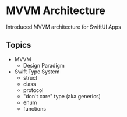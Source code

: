 # MVVM Architecture 

Introduced MVVM architecture for SwiftUI Apps

## Topics 

- MVVM 
  - Design Paradigm
- Swift Type System
  - struct
  - class
  - protocol
  - "don't care" type (aka generics)
  - enum
  - functions
